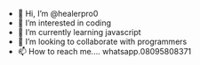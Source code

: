 - 👋 Hi, I’m @healerpro0
- 👀 I’m interested in coding
- 🌱 I’m currently learning javascript
- 💞️ I’m looking to collaborate with programmers
- 📫 How to reach me.... whatsapp.08095808371

<!---
healerpro0/healerpro0 is a ✨ special ✨ repository because its `README.md` (this file) appears on your GitHub profile.
You can click the Preview link to take a look at your changes.
--->
